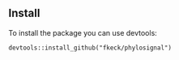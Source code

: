 ## Install

To install the package you can use devtools:

    devtools::install_github("fkeck/phylosignal")